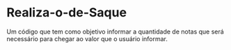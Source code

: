 # Realiza-o-de-Saque
Um código que tem como objetivo informar a quantidade de notas que será necessário para chegar ao valor que o usuário informar.
